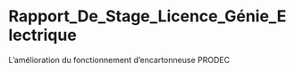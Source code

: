 # Rapport_De_Stage_Licence_Génie_Electrique
L’amélioration du fonctionnement d’encartonneuse PRODEC
